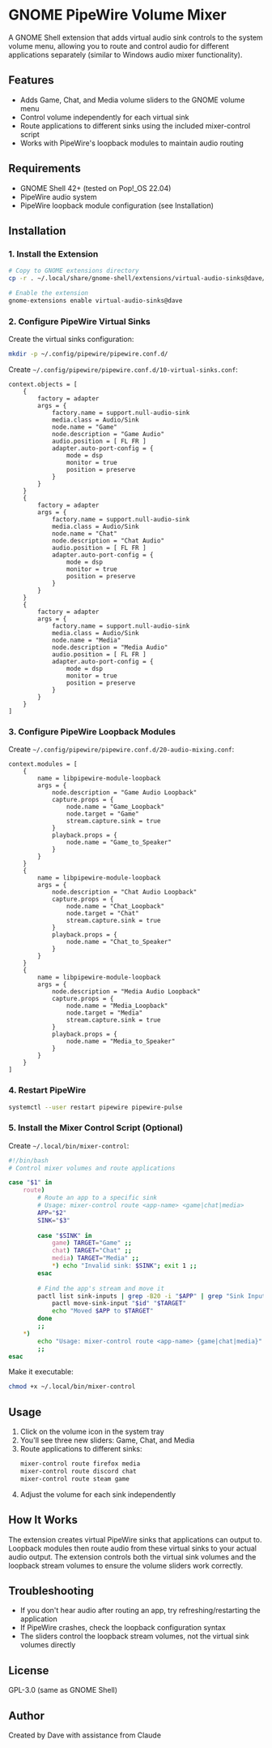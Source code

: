 # GNOME PipeWire Volume Mixer

A GNOME Shell extension that adds virtual audio sink controls to the system volume menu, allowing you to route and control audio for different applications separately (similar to Windows audio mixer functionality).

## Features

- Adds Game, Chat, and Media volume sliders to the GNOME volume menu
- Control volume independently for each virtual sink
- Route applications to different sinks using the included mixer-control script
- Works with PipeWire's loopback modules to maintain audio routing

## Requirements

- GNOME Shell 42+ (tested on Pop!_OS 22.04)
- PipeWire audio system
- PipeWire loopback module configuration (see Installation)

## Installation

### 1. Install the Extension

```bash
# Copy to GNOME extensions directory
cp -r . ~/.local/share/gnome-shell/extensions/virtual-audio-sinks@dave/

# Enable the extension
gnome-extensions enable virtual-audio-sinks@dave
```

### 2. Configure PipeWire Virtual Sinks

Create the virtual sinks configuration:

```bash
mkdir -p ~/.config/pipewire/pipewire.conf.d/
```

Create `~/.config/pipewire/pipewire.conf.d/10-virtual-sinks.conf`:

```
context.objects = [
    {
        factory = adapter
        args = {
            factory.name = support.null-audio-sink
            media.class = Audio/Sink
            node.name = "Game"
            node.description = "Game Audio"
            audio.position = [ FL FR ]
            adapter.auto-port-config = {
                mode = dsp
                monitor = true
                position = preserve
            }
        }
    }
    {
        factory = adapter
        args = {
            factory.name = support.null-audio-sink
            media.class = Audio/Sink
            node.name = "Chat"
            node.description = "Chat Audio"
            audio.position = [ FL FR ]
            adapter.auto-port-config = {
                mode = dsp
                monitor = true
                position = preserve
            }
        }
    }
    {
        factory = adapter
        args = {
            factory.name = support.null-audio-sink
            media.class = Audio/Sink
            node.name = "Media"
            node.description = "Media Audio"
            audio.position = [ FL FR ]
            adapter.auto-port-config = {
                mode = dsp
                monitor = true
                position = preserve
            }
        }
    }
]
```

### 3. Configure PipeWire Loopback Modules

Create `~/.config/pipewire/pipewire.conf.d/20-audio-mixing.conf`:

```
context.modules = [
    {
        name = libpipewire-module-loopback
        args = {
            node.description = "Game Audio Loopback"
            capture.props = {
                node.name = "Game_Loopback"
                node.target = "Game"
                stream.capture.sink = true
            }
            playback.props = {
                node.name = "Game_to_Speaker"
            }
        }
    }
    {
        name = libpipewire-module-loopback
        args = {
            node.description = "Chat Audio Loopback"
            capture.props = {
                node.name = "Chat_Loopback"
                node.target = "Chat"
                stream.capture.sink = true
            }
            playback.props = {
                node.name = "Chat_to_Speaker"
            }
        }
    }
    {
        name = libpipewire-module-loopback
        args = {
            node.description = "Media Audio Loopback"
            capture.props = {
                node.name = "Media_Loopback"
                node.target = "Media"
                stream.capture.sink = true
            }
            playback.props = {
                node.name = "Media_to_Speaker"
            }
        }
    }
]
```

### 4. Restart PipeWire

```bash
systemctl --user restart pipewire pipewire-pulse
```

### 5. Install the Mixer Control Script (Optional)

Create `~/.local/bin/mixer-control`:

```bash
#!/bin/bash
# Control mixer volumes and route applications

case "$1" in
    route)
        # Route an app to a specific sink
        # Usage: mixer-control route <app-name> <game|chat|media>
        APP="$2"
        SINK="$3"
        
        case "$SINK" in
            game) TARGET="Game" ;;
            chat) TARGET="Chat" ;;
            media) TARGET="Media" ;;
            *) echo "Invalid sink: $SINK"; exit 1 ;;
        esac
        
        # Find the app's stream and move it
        pactl list sink-inputs | grep -B20 -i "$APP" | grep "Sink Input" | cut -d'#' -f2 | while read id; do
            pactl move-sink-input "$id" "$TARGET"
            echo "Moved $APP to $TARGET"
        done
        ;;
    *)
        echo "Usage: mixer-control route <app-name> {game|chat|media}"
        ;;
esac
```

Make it executable:
```bash
chmod +x ~/.local/bin/mixer-control
```

## Usage

1. Click on the volume icon in the system tray
2. You'll see three new sliders: Game, Chat, and Media
3. Route applications to different sinks:
   ```bash
   mixer-control route firefox media
   mixer-control route discord chat
   mixer-control route steam game
   ```
4. Adjust the volume for each sink independently

## How It Works

The extension creates virtual PipeWire sinks that applications can output to. Loopback modules then route audio from these virtual sinks to your actual audio output. The extension controls both the virtual sink volumes and the loopback stream volumes to ensure the volume sliders work correctly.

## Troubleshooting

- If you don't hear audio after routing an app, try refreshing/restarting the application
- If PipeWire crashes, check the loopback configuration syntax
- The sliders control the loopback stream volumes, not the virtual sink volumes directly

## License

GPL-3.0 (same as GNOME Shell)

## Author

Created by Dave with assistance from Claude
